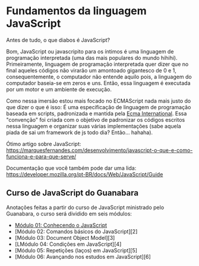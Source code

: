 # Fundamentos da linguagem JavaScript

Antes de tudo, o que diabos é JavaScript?

Bom, JavaScript ou javascripito para os íntimos é uma linguagem de programação interpretada (uma das mais populares do mundo hihihi).
Primeiramente, linguagem de programação interpretada quer dizer que no final aqueles códigos não virarão um amontoado gigantesco de 0 e 1, consequentemente, o computador não entende aquilo pois, a linguagem do computador baseia-se em zeros e uns. Então, essa linguagem é executada por um motor e um ambiente de execução.

Como nessa imersão estou mais focado no ECMAScript nada mais justo do que dizer o que é isso: É uma especificação de linguagem de programação baseada em scripts, padronizada e mantida pela [Ecma International](https://pt.wikipedia.org/wiki/Ecma_International). Essa "convenção" foi criada com o objetivo de padronizar os códigos escritos nessa linguagem e organizar suas várias implementações (sabe aquela piada de sai um framework de js todo dia? Então... hahaha).

Ótimo artigo sobre JavaScript: https://marquesfernandes.com/desenvolvimento/javascript-o-que-e-como-funciona-e-para-que-serve/

Documentação que você também pode dar uma lida: https://developer.mozilla.org/pt-BR/docs/Web/JavaScript/Guide

## Curso de JavaScript do Guanabara

Anotações feitas a partir do curso de JavaScript ministrado pelo Guanabara, o curso será dividido em seis módulos:

- [Módulo 01: Conhecendo o JavaScript][1]
- [Módulo 02: Comandos básicos do JavaScript][2]
- [Módulo 03: Document Object Model][3]
- [LMódulo 04: Condições em JavaScript][4]
- [Módulo 05: Repetições (laços) em JavaScript][5]
- [Módulo 06: Avançando nos estudos em JavaScript][6]

[1]: https://github.com/lauraol/gerenciador-de-financas/blob/master/README.md#módulo-01-conhecendo-o-javaScript "Módulo 01: Conhecendo o JavaScript"

